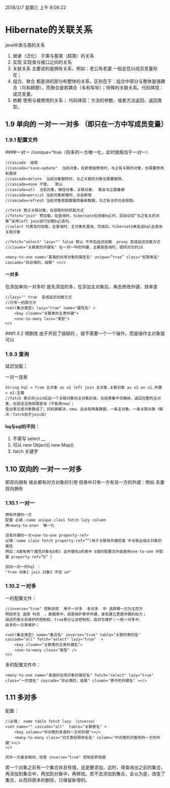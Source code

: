 2018/2/7 星期三 上午 9:06:22 
# Hibernate的关联关系 #
java中类与类的关系

1. 继承（泛化）	 子类与基类（超类）的关系
2. 实现    		 实现类与接口之间的关系
3. 关联关系     	 主要说的是拥有关系，例如：老公有老婆  一般会在以成员变量存在；
4. 组合、聚合    都是讲的部分和整体的关系，区别在于：组合中部分与整体是强耦合（鸟和翅膀），而聚合是若耦合（车和车轮）；特殊的关联关系。代码体现：成员变量。
5. 依赖			使用与被使用的关系； 代码体现：方法的参数，或者方法返回，返回类型。
 

## 1.9 单向的  一对一 一对多  （即只在一方中写成员变量）
### 1.9.1 配置文件 ##
####一对一 
	//unique=“true（将多的一方唯一化，此时就相当于一对一）
	
	//cascade  级联
	//cascade="save-update"  当前对象，在新增或修改时，与之有关联的对象，也需要修改和更改 
	//cascade=delete  当前对象删除时，与之关联的对象也需要删除。
	//cascade=none 不管。  默认
	//cascade=all  当前对象，做任何事，关联对象， 都会与之跟着做
	//cascade=persist 当前对象新增时，也会新增
	//cascade=refresh 当前对象获取数据库最新数据，与之有关的也会获取。 

	//fetch 表示关联对象，在获取时的抓取方式
	//fetch="join" 预加载，在查询时，hibernate在拼接hql时，回自动将“与之有关的对象”采用left join进行加载hql语句。
	//select 代表及时加载，在查询时，主对象先查询，完成后，hibernate再发送hql去查询关联对象
	
	//fetch="select" lazy="" false 默认 不开启延迟加载  proxy 变成延迟加载方式
	//cloumn="关联表的外键名" 在一对一中的外键，主要是查询时，提供对方的id  

	<many-to-one name="某类的在改对象的属性名" unique=“true” class="权限类名" cascade="非必填的，级联" ></>
	
#### 一对多 ####
 在添加单向一对多时  是先添加的多，在添加主对象后，再去修改外键，效率差

	//lazy="" true  变成延迟加载方式
	//只写一的那方方
	<set(集合类型) lazy="true" name="属性名" >
		<key cloumn="关联表的主表外键">
		<one-to-many lass="类型">
	</>
###1.9.2 增删改 
由于开启了级联的 ，就不需要一个一个操作，而是操作主对象就可以
### 1.9.3 查询
延迟加载；

一对一连表
	
	String hql = from 主对象 as o1 left join 主对象.关联对象 as o2 on o1.外键 = o2.主键
	//fatch 表示将join后这一个关联对象向主对象封装，在结果集中忽略掉，返回完整的主对象，也就没法用按需查询（不能用new）；
	查出来又成对象数组了，同前面解决，new。且会有两条数据，一条主对象，一条关联对象（解决：fatch加于join后）

#### **hq与sql的不同：** ####

1. 不需写 select __ 
2. 可以 new Object()  new Map()
3. fatch 关键字
## 1.10 双向的  一对一 一对多
即双向拥有  彼此都有对方对象的引用  但表中只有一方有另一方的外键：例如 夫妻双向拥有

### 1.10.1 一对一 ###
	拥有外键的一方
	配置 必填：name unique class fetch lazy column 
	用<many-to-one>  唯一化

	没有外键的一方<one-to-one property-ref>   
	必填：name class fetch property-ref=“”(用于关联有外键的类 中关联此相关对象的属性  
	例如：A类有两个属性对象名b和c 且外键在a的表中 b类的配置文件就是用one-to-one 并配置 property-ref=“b” )

	双向一对一的hql ：
	"from 对象1 join 对象2 不加 on"
### 1.10.2 一对多 ###
一的配置文件：

	//inverse="true" 控制反转  用于一对多  多对多  中 选择哪一方为主控方  
	例如学生 选择 科目	，数据库中，就是维护表中外键，谁有建立更是外键的权力；
	描述的是关系维护的控制权，true表示让出控制权，由对方维护；一般一对多中，
	由多的一方来维护；
	
	<set(集合类型) name="集合名" inverse="true" table="关联的表的名" 
	cascade="all" fetch="select" lazy="true"  >
		<key cloumn="关联表的主表外键名">
		<one-to-many class="类型" />
	</>	
多的配置文件中：

	<many-to-one name="某类的在改对象的属性名" fetch="select" lazy="true" 
	class="一的类名" cascade="非必填的，级联" cloumn="表中的外键名" ></>

## 1.11 多对多 ##
配置：
	
	//必填： name table fetch lazy （inverse）
	<set name="" cascade="all"  table="关联表名" >
		<key column="中间表的本类的一方的外键"></>
		<many-to-many class="对方类权限命名名" column="中间表的对面多的一方的外键"></>
	</>
	
	另外一方基本相同，但是 inverse="true" 控制反转依据
	
若一个对象之前有一个集合并且有值，这是要添加，这时，得查询出之前的集合，再添加到集合中，再加到对象中，再修改。若不去添加到集合，会认为是，改变了集合，从而将原本的删除，只保留新增的。